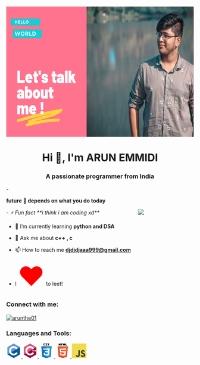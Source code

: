 <p align = "center"> <img align="center" width = "600" height="350" src=https://github.com/arunthe01/pic/blob/0fae3089ddd2af0b51516fd9d5fef21bd9a4ece7/world.png> </p>
<h1 align="center">Hi 👋, I'm ARUN EMMIDI</h1>

 <h3 align="center">A passionate programmer from India</h3>
 - <p font size = "+2"  > <b> future 🔮 depends on what you do today </b> </p>
 <img align = "right" width = "150" src=https://media.giphy.com/media/VTtANKl0beDFQRLDTh/giphy.gif>
 -<i> ⚡ Fun fact **i think i am coding xd** </i>


- 🌱 I’m currently learning **python and DSA**

- 💬 Ask me about **c++ , c**

- 📫 How to reach me **djdjdjaaa999@gmail.com**
- <p>I <span style="font-size:500%;color:red;">&hearts;</span> to leet!</p>


<h3 align="left">Connect with me:</h3>
<p align="left">
<a href="https://instagram.com/arunthe01" target="blank"><img align="center" src="https://raw.githubusercontent.com/rahuldkjain/github-profile-readme-generator/master/src/images/icons/Social/instagram.svg" alt="arunthe01" height="30" width="40" /></a>
</p>

<h3 align="left">Languages and Tools:</h3>
<p align="left"> <a href="https://www.cprogramming.com/" target="_blank"> <img src="https://raw.githubusercontent.com/devicons/devicon/master/icons/c/c-original.svg" alt="c" width="40" height="40"/> </a> <a href="https://www.w3schools.com/cpp/" target="_blank"> <img src="https://raw.githubusercontent.com/devicons/devicon/master/icons/cplusplus/cplusplus-original.svg" alt="cplusplus" width="40" height="40"/> </a> <a href="https://www.w3schools.com/css/" target="_blank"> <img src="https://raw.githubusercontent.com/devicons/devicon/master/icons/css3/css3-original-wordmark.svg" alt="css3" width="40" height="40"/> </a> <a href="https://www.w3.org/html/" target="_blank"> <img src="https://raw.githubusercontent.com/devicons/devicon/master/icons/html5/html5-original-wordmark.svg" alt="html5" width="40" height="40"/> </a> <a href="https://developer.mozilla.org/en-US/docs/Web/JavaScript" target="_blank"> <img src="https://raw.githubusercontent.com/devicons/devicon/master/icons/javascript/javascript-original.svg" alt="javascript" width="40" height="40"/> </a> </p>
 
